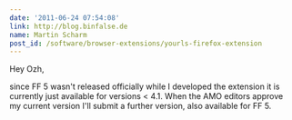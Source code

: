 ```yaml
---
date: '2011-06-24 07:54:08'
link: http://blog.binfalse.de
name: Martin Scharm
post_id: /software/browser-extensions/yourls-firefox-extension
---
```


Hey Ozh,

since FF 5 wasn't released officially while I developed the extension it is currently just available for versions < 4.1. When the AMO editors approve my current version I'll submit a further version, also available for FF 5.